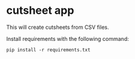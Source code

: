 # cutsheet app

This will create cutsheets from CSV files.

Install requirements with the following command:
```
pip install -r requirements.txt
```
